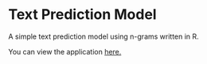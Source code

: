 # Text Prediction Model
A simple text prediction model using n-grams written in R.

You can view the application [here.](https://zrelova.shinyapps.io/Text-Prediction-Model/)
